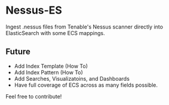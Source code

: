 # Nessus-ES
Ingest .nessus files from Tenable's Nessus scanner directly into ElasticSearch with some ECS mappings.

## Future
- Add Index Template (How To)
- Add Index Pattern (How To)
- Add Searches, Visualizatoins, and Dashboards
- Have full coverage of ECS across as many fields possible.

Feel free to contribute!
